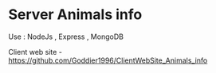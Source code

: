 # Server Animals info

Use : NodeJs , Express , MongoDB

Client web site - https://github.com/Goddier1996/ClientWebSite_Animals_info
 
 
 
  
    
    
    
 
